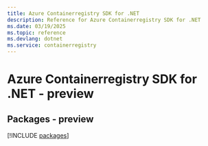 ```yaml
---
title: Azure Containerregistry SDK for .NET
description: Reference for Azure Containerregistry SDK for .NET
ms.date: 03/19/2025
ms.topic: reference
ms.devlang: dotnet
ms.service: containerregistry
---
```

# Azure Containerregistry SDK for .NET - preview
## Packages - preview
[!INCLUDE [packages](containerregistry-index.md)]